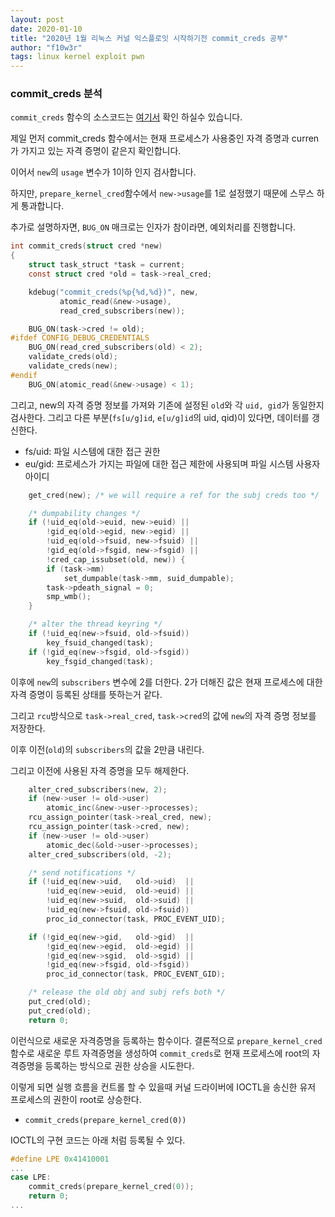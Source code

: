 ```yaml
---
layout: post
date: 2020-01-10
title: "2020년 1월 리눅스 커널 익스플로잇 시작하기전 commit_creds 공부"
author: "f10w3r"
tags: linux kernel exploit pwn
---
```


### commit_creds 분석

`commit_creds` 함수의 소스코드는 [여기서](https://elixir.bootlin.com/linux/v4.18/source/kernel/cred.c#L423) 확인 하실수 있습니다. 

제일 먼저 commit_creds 함수에서는 현재 프로세스가 사용중인 자격 증명과 curren가 가지고 있는 자격 증명이 같은지 확인합니다. 

이어서 `new`의 `usage` 변수가 1이하 인지 검사합니다.

하지만, `prepare_kernel_cred`함수에서 `new->usage`를 1로 설정했기 때문에 스무스 하게 통과합니다. 

추가로 설명하자면, `BUG_ON` 매크로는 인자가 참이라면, 예외처리를 진행합니다.

```c
int commit_creds(struct cred *new)
{
	struct task_struct *task = current;
	const struct cred *old = task->real_cred;

	kdebug("commit_creds(%p{%d,%d})", new,
	       atomic_read(&new->usage),
	       read_cred_subscribers(new));

	BUG_ON(task->cred != old);
#ifdef CONFIG_DEBUG_CREDENTIALS
	BUG_ON(read_cred_subscribers(old) < 2);
	validate_creds(old);
	validate_creds(new);
#endif
    BUG_ON(atomic_read(&new->usage) < 1);
```

그리고, new의 자격 증명 정보를 가져와 기존에 설정된 `old`와 각 `uid, gid`가 동일한지 검사한다. 그리고 다른 부분(`fs[u/g]id`, `e[u/g]id`의 uid, qid)이 있다면, 데이터를 갱신한다.

- fs/uid: 파일 시스템에 대한 접근 권한
- eu/gid: 프로세스가 가지는 파일에 대한 접근 제한에 사용되며 파일 시스템 사용자 아이디

```c
	get_cred(new); /* we will require a ref for the subj creds too */

	/* dumpability changes */
	if (!uid_eq(old->euid, new->euid) ||
	    !gid_eq(old->egid, new->egid) ||
	    !uid_eq(old->fsuid, new->fsuid) ||
	    !gid_eq(old->fsgid, new->fsgid) ||
	    !cred_cap_issubset(old, new)) {
		if (task->mm)
			set_dumpable(task->mm, suid_dumpable);
		task->pdeath_signal = 0;
		smp_wmb();
	}

    /* alter the thread keyring */
	if (!uid_eq(new->fsuid, old->fsuid))
		key_fsuid_changed(task);
	if (!gid_eq(new->fsgid, old->fsgid))
		key_fsgid_changed(task);
```


이후에 `new`의 `subscribers` 변수에 2를 더한다. 2가 더해진 값은 현재 프로세스에 대한 자격 증명이 등록된 상태를 뜻하는거 같다.

그리고 `rcu`방식으로 `task->real_cred`, `task->cred`의 값에 `new`의 자격 증명 정보를 저장한다.

이후 이전(`old`)의 `subscribers`의 값을 2만큼 내린다.

그리고 이전에 사용된 자격 증명을 모두 해제한다.

```c
	alter_cred_subscribers(new, 2);
	if (new->user != old->user)
		atomic_inc(&new->user->processes);
	rcu_assign_pointer(task->real_cred, new);
	rcu_assign_pointer(task->cred, new);
	if (new->user != old->user)
		atomic_dec(&old->user->processes);
	alter_cred_subscribers(old, -2);

	/* send notifications */
	if (!uid_eq(new->uid,   old->uid)  ||
	    !uid_eq(new->euid,  old->euid) ||
	    !uid_eq(new->suid,  old->suid) ||
	    !uid_eq(new->fsuid, old->fsuid))
		proc_id_connector(task, PROC_EVENT_UID);

	if (!gid_eq(new->gid,   old->gid)  ||
	    !gid_eq(new->egid,  old->egid) ||
	    !gid_eq(new->sgid,  old->sgid) ||
	    !gid_eq(new->fsgid, old->fsgid))
		proc_id_connector(task, PROC_EVENT_GID);

	/* release the old obj and subj refs both */
	put_cred(old);
	put_cred(old);
	return 0;
```

이런식으로 새로운 자격증명을 등록하는 함수이다. 결론적으로 `prepare_kernel_cred` 함수로 새로운 루트 자격증명을 생성하여 `commit_creds`로 현재 프로세스에 root의 자격증명을 등록하는 방식으로 권한 상승을 시도한다.

이렇게 되면 실행 흐름을 컨트롤 할 수 있을때 커널 드라이버에 IOCTL을 송신한 유저 프로세스의 권한이 root로 상승한다. 
- `commit_creds(prepare_kernel_cred(0))`

IOCTL의 구현 코드는 아래 처럼 등록될 수 있다.

```c
#define LPE 0x41410001
...
case LPE:
    commit_creds(prepare_kernel_cred(0));
    return 0;
...
```